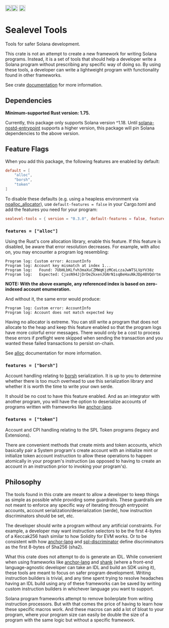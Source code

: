 [<img alt="license" src="https://img.shields.io/github/license/rtrombone/safer-solana?logo=github" height="20">](https://crates.io/sealevel-tools)[<img alt="crates.io" src="https://img.shields.io/crates/v/sealevel-tools?logo=rust" height="20">](https://crates.io/sealevel-tools)
[<img alt="docs.rs" src="https://img.shields.io/docsrs/sealevel-tools?logo=rust" height="20">](https://docs.rs/sealevel-tools)

# Sealevel Tools

Tools for safer Solana development.

This crate is not an attempt to create a new framework for writing Solana programs. Instead, it
is a set of tools that should help a developer write a Solana program without prescribing any
specific way of doing so. By using these tools, a developer can write a lightweight program with
functionality found in other frameworks.

See crate [documentation] for more information.

## Dependencies

**Minimum-supported Rust version: 1.75.**

Currently, this package only supports Solana version ^1.18. Until [solana-nostd-entrypoint] supports
a higher version, this package will pin Solana dependencies to the above version.

## Feature Flags

When you add this package, the following features are enabled by default:
```toml
default = [
    "alloc",
    "borsh",
    "token"
]
```

To disable these defaults (e.g. using a heapless environment via [noalloc_allocator]), use
`default-features = false` in your Cargo.toml and add the features you need for your program:
```toml
sealevel-tools = { version = "0.3.0", default-features = false, features = ["token"] }
```

### `features = ["alloc"]`

Using the Rust's core allocation library, enable this feature. If this feature is disabled, be aware
that error resolution decreases. For example, with alloc on, you may encounter a program log
resembling:
```console
Program log: Custom error: AccountInfo
Program log: Account key mismatch at index 1...
Program log:   Found: 7UbHLbKLfvh3maXuCZMWqKjzMCeLczaJwWTSLVpYV38z
Program log:   Expected: CjasN94JjDrDeZkxenJGNrN1sqBeHauNkJDp48VQdrtm
```

**NOTE: With the above example, any referenced index is based on zero-indexed account enumeration.**

And without it, the same error would produce:
```console
Program log: Custom error: AccountInfo
Program log: Account does not match expected key
```

Having no allocator is extreme. You can still write a program that does not allocate to the
heap and keep this feature enabled so that the program logs have more colorful error messages. There
would only be a cost to process these errors if preflight were skipped when sending the
transaction and you wanted these failed transactions to persist on-chain.

See [alloc] documentation for more information.

### `features = ["borsh"]`

Account handling relating to [borsh] serialization. It is up to you to determine whether there is
too much overhead to use this serialization library and whether it is worth the time to write your
own serde.

It should be no cost to have this feature enabled. And as an integrator with another program, you
will have the option to deserialize accounts of programs written with frameworks like [anchor-lang].

### `features = ["token"]`

Account and CPI handling relating to the SPL Token programs (legacy and Extensions).

There are convenient methods that create mints and token accounts, which basically pair a System
program's create account with an initialize mint or initialize token account instruction to allow
these operations to happen atomically in your program's instruction (as opposed to having to create
an account in an instruction prior to invoking your program's).

## Philosophy

The tools found in this crate are meant to allow a developer to keep things as simple as possible
while providing some guardrails. These guardrails are not meant to enforce any specific way of
iterating through entrypoint accounts, account serialization/deserialization (serde), how
instruction discriminators should be set, etc.

The developer should write a program without any artificial constraints. For example, a developer
may want instruction selectors to be the first 4-bytes of a Keccak256 hash similar to how Solidity
for EVM works. Or to be consistent with how [anchor-lang] and [spl-discriminator] define
discriminators as the first 8-bytes of Sha256 (sha2).

What this crate does not attempt to do is generate an IDL. While convenient when using frameworks
like [anchor-lang] and [shank] (where a front-end language-agnostic developer can take an IDL and
build an SDK using it), these tools are meant to focus on safer program development. Writing
instruction builders is trivial, and any time spent trying to resolve headaches having an IDL build
using any of these frameworks can be saved by writing custom instruction builders in whichever
language you want to support.

Solana program frameworks attempt to remove boilerplate from writing instruction processors. But
with that comes the price of having to learn how these specific macros work. And these macros can
add a lot of bloat to your program, where your program size can easily be double the size of a
program with the same logic but without a specific framework.

[alloc]:  https://doc.rust-lang.org/alloc/
[anchor-lang]: https://docs.rs/anchor-lang/
[borsh]: https://docs.rs/borsh/
[documentation]: https://docs.rs/sealevel-tools/
[noalloc_allocator]: https://docs.rs/solana-nostd-entrypoint/0.5.1/solana_nostd_entrypoint/macro.noalloc_allocator.html
[solana-nostd-entrypoint]: https://docs.rs/solana-nostd-entrypoint/
[spl-discriminator]: https://docs.rs/spl-discriminator/
[shank]: https://docs.rs/shank/
